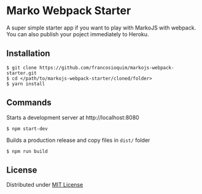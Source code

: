 # Marko Webpack Starter

A super simple starter app if you want to play with MarkoJS with webpack. You can also publish your poject immediately to Heroku. 

## Installation

```
$ git clone https://github.com/francosioquim/markojs-webpack-starter.git
$ cd </path/to/markojs-webpack-starter/cloned/folder>
$ yarn install
```

## Commands

Starts a development server at http://localhost:8080
```
$ npm start-dev
```

Builds a production release and copy files in `dist/` folder

```
$ npm run build
```

## License

Distributed under [MIT License](http://opensource.org/licenses/MIT)
